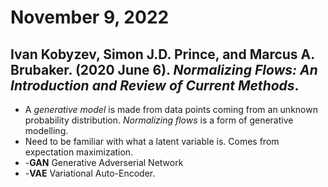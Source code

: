 # November 9, 2022
## Ivan Kobyzev, Simon J.D. Prince, and Marcus A. Brubaker. (2020 June 6). *Normalizing Flows: An Introduction and Review of Current Methods*. 

- A *generative model* is made from data points coming from an unknown probability distribution. *Normalizing flows* is a form of generative modelling.
- Need to be familiar with what a latent variable is. Comes from expectation maximization.
- -**GAN** Generative Adverserial Network
- -**VAE** Variational Auto-Encoder.
